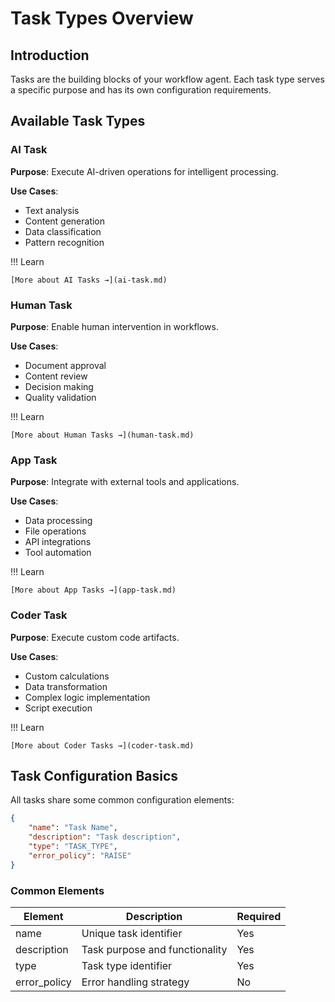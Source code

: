 # Task Types Overview

## Introduction

Tasks are the building blocks of your workflow agent. Each task type serves a specific purpose and has its own
configuration requirements.

## Available Task Types

### AI Task

**Purpose**: Execute AI-driven operations for intelligent processing.

**Use Cases**:

-   Text analysis
-   Content generation
-   Data classification
-   Pattern recognition

!!! Learn

    [More about AI Tasks →](ai-task.md)

### Human Task

**Purpose**: Enable human intervention in workflows.

**Use Cases**:

-   Document approval
-   Content review
-   Decision making
-   Quality validation

!!! Learn

    [More about Human Tasks →](human-task.md)

### App Task

**Purpose**: Integrate with external tools and applications.

**Use Cases**:

-   Data processing
-   File operations
-   API integrations
-   Tool automation

!!! Learn

    [More about App Tasks →](app-task.md)

### Coder Task

**Purpose**: Execute custom code artifacts.

**Use Cases**:

-   Custom calculations
-   Data transformation
-   Complex logic implementation
-   Script execution

!!! Learn

    [More about Coder Tasks →](coder-task.md)

## Task Configuration Basics

All tasks share some common configuration elements:

```json
{
    "name": "Task Name",
    "description": "Task description",
    "type": "TASK_TYPE",
    "error_policy": "RAISE"
}
```

### Common Elements

| Element      | Description                    | Required |
| ------------ | ------------------------------ | -------- |
| name         | Unique task identifier         | Yes      |
| description  | Task purpose and functionality | Yes      |
| type         | Task type identifier           | Yes      |
| error_policy | Error handling strategy        | No       |
